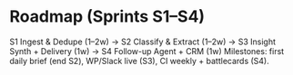 # Roadmap (Sprints S1–S4)
S1 Ingest & Dedupe (1–2w) → S2 Classify & Extract (1–2w) → S3 Insight Synth + Delivery (1w) → S4 Follow-up Agent + CRM (1w)
Milestones: first daily brief (end S2), WP/Slack live (S3), CI weekly + battlecards (S4).
